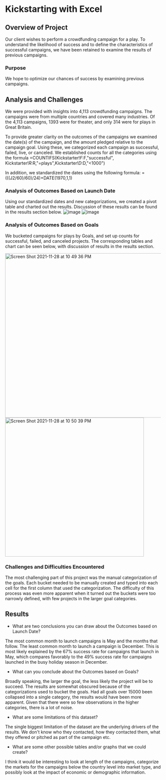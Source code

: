 # Kickstarting with Excel

## Overview of Project
Our client wishes to perform a crowdfunding campaign for a play. To understand the likelihood of success and to define the characteristics of successful campaigns, we have been retained to examine the results of previous campaigns.

### Purpose
We hope to optimize our chances of success by examining previous campaigns.

## Analysis and Challenges
We were provided with insights into 4,113 crowdfunding campaigns. The campaigns were from multiple countries and covered many industries. Of the 4,113 campaigns, 1393 were for theater, and only 314 were for plays in Great Britain.

To provide greater clarity on the outcomes of the campaigns we examined the date(s) of the campaign, and the amount pledged relative to the campaign goal. Using these, we categorized each campaign as successful, failed, live, or canceled.
We established counts for all the categories using the formula =COUNTIFS(Kickstarter!$F:$F,"successful", Kickstarter!$R:$R,"=plays",Kickstarter!$D:$D,"<1000")

In addition, we standardized the dates using the following formula: =(((J2/60)/60)/24)+DATE(1970,1,1)

### Analysis of Outcomes Based on Launch Date
Using our standardized dates and new categorizations, we created a pivot table and charted out the results. Discussion of these results can be found in the results section below.
![image](https://user-images.githubusercontent.com/94585985/143817943-2fe3b283-3040-4649-a9c2-266069587e98.png)
![image](https://user-images.githubusercontent.com/94585985/143818188-129fb82c-493b-4a0e-a7b1-1fff14ad5020.png)


### Analysis of Outcomes Based on Goals

We bucketed campaigns for plays by Goals, and set up counts for successful, failed, and canceled projects.  The corresponding tables and chart can be seen below, with discussion of results in the results section.

<img width="531" alt="Screen Shot 2021-11-28 at 10 49 36 PM" src="https://user-images.githubusercontent.com/94585985/143821245-80e21ebf-2902-429d-83c5-66b986cfed08.png">

<img width="449" alt="Screen Shot 2021-11-28 at 10 50 39 PM" src="https://user-images.githubusercontent.com/94585985/143821361-91f34fd4-cb1b-4db8-8d9d-4191da9e3518.png">

### Challenges and Difficulties Encountered
The most challenging part of this project was the manual categorization of the goals. Each bucket needed to be manually created and typed into each cell for the first column that used the categorization. The difficulty of this process was even more apparent when it turned out the buckets were too narrowly defined, with few projects in the larger goal categories.

## Results

- What are two conclusions you can draw about the Outcomes based on Launch Date?

The most common month to launch campaigns is May and the months that follow. The least common month to launch a campaign is December. This is most likely explained by the 67% success rate for campaigns that launch in May, which compares favorably to the 49% success rate for campaigns launched in the busy holiday season in December.

- What can you conclude about the Outcomes based on Goals?

Broadly speaking, the larger the goal, the less likely the project will be to succeed.  The results are somewhat obscured because of the categorizations used to bucket the goals.  Had all goals over 15000 been collapsed into a single category, the results would have been more apparent. Given that there were so few observations in the higher categories, there is a lot of noise.

- What are some limitations of this dataset?

The single biggest limitation of the dataset are the underlying drivers of the results.  We don't know who they contacted, how they contacted them, what they offered or pitched as part of the campaign etc.

- What are some other possible tables and/or graphs that we could create?

I think it would be interesting to look at length of the campaigns, categorize the markets for the campaigns below the country level into market type, and possibly look at the impact of economic or demographic information. 
